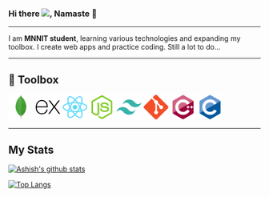 ### Hi there <img src="https://raw.githubusercontent.com/MartinHeinz/MartinHeinz/master/wave.gif" width="30px">,  Namaste :pray:
---

I am **MNNIT student**, learning various technologies and expanding my toolbox.
I create web apps and practice coding. Still a lot to do...

---

🧰 Toolbox
---
<div>
  <img src="https://github.com/devicons/devicon/blob/master/icons/mongodb/mongodb-original.svg" alt="MongoDB" width="50" height="50"/>
  <img src="https://github.com/devicons/devicon/blob/master/icons/express/express-original.svg" alt="Express" width="50" height="50"/>
  <img src="https://github.com/devicons/devicon/blob/master/icons/react/react-original.svg" alt="React" width="50" height="50"/>
  <img src="https://github.com/devicons/devicon/blob/master/icons/nodejs/nodejs-original.svg" alt="NodeJS" width="50" height="50"/>
  <img src="https://github.com/devicons/devicon/blob/master/icons/tailwindcss/tailwindcss-plain.svg" alt="tailwindCSS" width="50" height="50"/>
  <img src="https://github.com/devicons/devicon/blob/master/icons/git/git-original.svg" alt="git" width="50" height="50"/>
  <img src="https://github.com/devicons/devicon/blob/master/icons/cplusplus/cplusplus-original.svg" alt="git" width="50" height="50"/>
  <img src="https://github.com/devicons/devicon/blob/master/icons/c/c-original.svg" alt="git" width="50" height="50"/>
  
  ---

 My Stats
---

[![Ashish's github stats](https://github-readme-stats.vercel.app/api?username=Ashish-Verma-MNNIT&count_private=true&show_icons=true&theme=radical&hide_rank=false)](https://github.com/anuraghazra/github-readme-stats)

[![Top Langs](https://github-readme-stats.vercel.app/api/top-langs/?username=Ashish-Verma-MNNIT)](https://github.com/anuraghazra/github-readme-stats)
